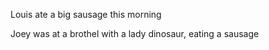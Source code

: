 
Louis ate a big sausage this morning

Joey was at a brothel with a lady dinosaur, eating a sausage

